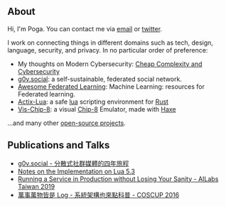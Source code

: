## About

Hi, I'm Poga. You can contact me via [email](mailto://hi@devpoga.org) or [twitter](https://twitter.com/devpoga).

I work on connecting things in different domains such as tech, design, language, security, and privacy. In no particular order of preference:

- My thoughts on Modern Cybersecurity: [Cheap Complexity and Cybersecurity](https://devpoga.org/blog/2022-08-28_cheap_complexity_cybersecurity/)
- [g0v.social](https://g0v.social): a self-sustainable, federated social network.
- [Awesome Federated Learning](https://github.com/poga/awesome-federated-learning): Machine Learning: resources for Federated learning.
- [Actix-Lua](https://github.com/poga/actix-lua): a safe [lua](https://www.Lua.org/) scripting environment for [ Rust ](https://www.rust-lang.org/)
- [Vis-Chip-8](https://github.com/poga/vis-chip-8): a visual [Chip-8](https://en.wikipedia.org/wiki/CHIP-8) Emulator, made with [Haxe](https://haxe.org/)

...and many other [open-source projects](https://github.com/poga).

## Publications and Talks

- [g0v.social - 分散式社群媒體的四年旅程](https://devpoga.org/post/2020-11-29-g0v.social-journey/)
- [Notes on the Implementation on Lua 5.3](https://poga.github.io/lua53-notes/)
- [Running a Service in Production without Losing Your Sanity - AILabs Taiwan 2019](https://www.slideshare.net/slideshow/embed_code/key/weOsOfldcNyPbB)
- [萬事萬物皆是 Log - 系統架構也來點科普 - COSCUP 2016](https://devpoga.org/post/2016-08-20_%E8%90%AC%E4%BA%8B%E8%90%AC%E7%89%A9%E7%9A%86%E6%98%AF-log-%E7%B3%BB%E7%B5%B1%E6%9E%B6%E6%A7%8B%E4%B9%9F%E4%BE%86%E9%BB%9E%E7%A7%91%E6%99%AE/)

